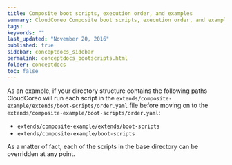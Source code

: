 ```yaml
---
title: Composite boot scripts, execution order, and examples
summary: CloudCoreo Composite boot scripts, execution order, and examples
tags:
keywords: ""
last_updated: "November 20, 2016"
published: true
sidebar: conceptdocs_sidebar
permalink: conceptdocs_bootscripts.html
folder: conceptdocs
toc: false
---
```



As an example, if your directory structure contains the following paths CloudCoreo will run each script in the `extends/composite-example/extends/boot-scripts/order.yaml` file before moving on to the `extends/composite-example/boot-scripts/order.yaml`:

* `extends/composite-example/extends/boot-scripts`
* `extends/composite-example/boot-scripts`

As a matter of fact, each of the scripts in the base directory can be overridden at any point.
